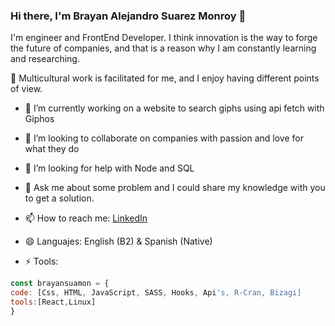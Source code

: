 ### Hi there, I'm Brayan Alejandro Suarez Monroy 👋

I'm engineer and FrontEnd Developer. 
I think innovation is the way to forge the future of companies, and that is a reason why I am constantly learning and researching. 

🌱 Multicultural work is facilitated for me, and I enjoy having different points of view.
- 🔭 I’m currently working on a website to search giphs using api fetch with Giphos
- 👯 I’m looking to collaborate on companies with passion and love for what they do
- 🤔 I’m looking for help with Node and SQL
- 💬 Ask me about some problem and I could share my knowledge with you to get a solution. 
- 📫 How to reach me: [LinkedIn](https://www.linkedin.com/in/brayan-suarezm/)
    
- 😄 Languajes: English (B2) & Spanish (Native)
- ⚡ Tools:
```js
const brayansuamon = {
code: [Css, HTML, JavaScript, SASS, Hooks, Api's, R-Cran, Bizagi]
tools:[React,Linux]
}

```



<!--
**brayansuamon/brayansuamon** is a ✨ _special_ ✨ repository because its `README.md` (this file) appears on your GitHub profile.

Here are some ideas to get you started:

- 🔭 I’m currently working on ...
- 🌱 I’m currently learning ...
- 👯 I’m looking to collaborate on ...
- 🤔 I’m looking for help with ...
- 💬 Ask me about ...
- 📫 How to reach me: ...
- 😄 Pronouns: ...
- ⚡ Fun fact: ...
-->
